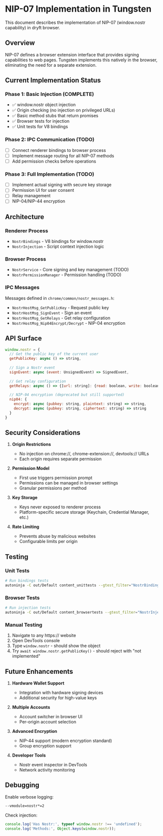 # NIP-07 Implementation in Tungsten

This document describes the implementation of NIP-07 (window.nostr capability) in dryft browser.

## Overview

NIP-07 defines a browser extension interface that provides signing capabilities to web pages. Tungsten implements this natively in the browser, eliminating the need for a separate extension.

## Current Implementation Status

### Phase 1: Basic Injection (COMPLETE)
- ✅ window.nostr object injection
- ✅ Origin checking (no injection on privileged URLs)
- ✅ Basic method stubs that return promises
- ✅ Browser tests for injection
- ✅ Unit tests for V8 bindings

### Phase 2: IPC Communication (TODO)
- [ ] Connect renderer bindings to browser process
- [ ] Implement message routing for all NIP-07 methods
- [ ] Add permission checks before operations

### Phase 3: Full Implementation (TODO)
- [ ] Implement actual signing with secure key storage
- [ ] Permission UI for user consent
- [ ] Relay management
- [ ] NIP-04/NIP-44 encryption

## Architecture

### Renderer Process
- `NostrBindings` - V8 bindings for window.nostr
- `NostrInjection` - Script context injection logic

### Browser Process
- `NostrService` - Core signing and key management (TODO)
- `NostrPermissionManager` - Permission handling (TODO)

### IPC Messages
Messages defined in `chrome/common/nostr_messages.h`:
- `NostrHostMsg_GetPublicKey` - Request public key
- `NostrHostMsg_SignEvent` - Sign an event
- `NostrHostMsg_GetRelays` - Get relay configuration
- `NostrHostMsg_Nip04Encrypt/Decrypt` - NIP-04 encryption

## API Surface

```javascript
window.nostr = {
  // Get the public key of the current user
  getPublicKey: async () => string,
  
  // Sign a Nostr event
  signEvent: async (event: UnsignedEvent) => SignedEvent,
  
  // Get relay configuration
  getRelays: async () => {[url: string]: {read: boolean, write: boolean}},
  
  // NIP-04 encryption (deprecated but still supported)
  nip04: {
    encrypt: async (pubkey: string, plaintext: string) => string,
    decrypt: async (pubkey: string, ciphertext: string) => string
  }
}
```

## Security Considerations

1. **Origin Restrictions**
   - No injection on chrome://, chrome-extension://, devtools:// URLs
   - Each origin requires separate permission

2. **Permission Model**
   - First use triggers permission prompt
   - Permissions can be managed in browser settings
   - Granular permissions per method

3. **Key Storage**
   - Keys never exposed to renderer process
   - Platform-specific secure storage (Keychain, Credential Manager, etc.)

4. **Rate Limiting**
   - Prevents abuse by malicious websites
   - Configurable limits per origin

## Testing

### Unit Tests
```bash
# Run bindings tests
autoninja -C out/Default content_unittests --gtest_filter="NostrBindingsTest.*"
```

### Browser Tests
```bash
# Run injection tests
autoninja -C out/Default content_browsertests --gtest_filter="NostrInjectionBrowserTest.*"
```

### Manual Testing
1. Navigate to any https:// website
2. Open DevTools console
3. Type `window.nostr` - should show the object
4. Try `await window.nostr.getPublicKey()` - should reject with "not implemented"

## Future Enhancements

1. **Hardware Wallet Support**
   - Integration with hardware signing devices
   - Additional security for high-value keys

2. **Multiple Accounts**
   - Account switcher in browser UI
   - Per-origin account selection

3. **Advanced Encryption**
   - NIP-44 support (modern encryption standard)
   - Group encryption support

4. **Developer Tools**
   - Nostr event inspector in DevTools
   - Network activity monitoring

## Debugging

Enable verbose logging:
```bash
--vmodule=nostr*=2
```

Check injection:
```javascript
console.log('Has Nostr:', typeof window.nostr !== 'undefined');
console.log('Methods:', Object.keys(window.nostr));
```